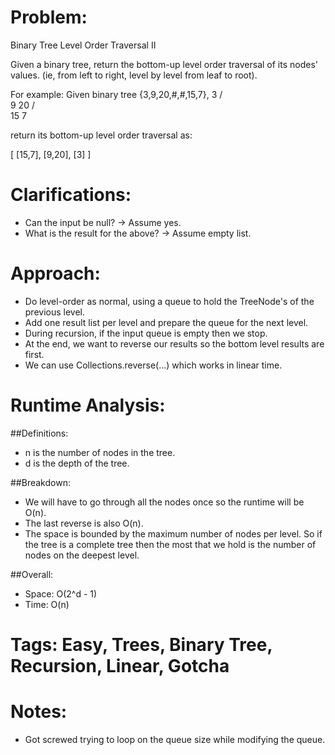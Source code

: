 # Problem:
  Binary Tree Level Order Traversal II
  
  Given a binary tree, return the bottom-up level order traversal of its nodes' values. (ie, from left to right, level by level from leaf to root).

  For example:
  Given binary tree {3,9,20,#,#,15,7},
      3
     / \
    9  20
      /  \
     15   7

  return its bottom-up level order traversal as:

  [
    [15,7],
    [9,20],
    [3]
  ]
  
# Clarifications:
  - Can the input be null? -> Assume yes.
  - What is the result for the above? -> Assume empty list.

# Approach:
  - Do level-order as normal, using a queue to hold the TreeNode's of the previous level.
  - Add one result list per level and prepare the queue for the next level.
  - During recursion, if the input queue is empty then we stop.
  - At the end, we want to reverse our results so the bottom level results are first.
  - We can use Collections.reverse(...) which works in linear time.

# Runtime Analysis:
##Definitions:
  - n is the number of nodes in the tree.
  - d is the depth of the tree.

##Breakdown:
  - We will have to go through all the nodes once so the runtime will be O(n).
  - The last reverse is also O(n).
  - The space is bounded by the maximum number of nodes per level.  So if the tree is a complete tree then the most that we hold is the number of nodes on the deepest level.

##Overall:
  - Space: O(2^d - 1)
  - Time: O(n)

# Tags: Easy, Trees, Binary Tree, Recursion, Linear, Gotcha

# Notes:
  - Got screwed trying to loop on the queue size while modifying the queue.